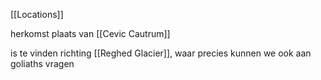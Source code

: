 [[Locations]]

herkomst plaats van [[Cevic Cautrum]]

is te vinden richting [[Reghed Glacier]], waar precies kunnen we ook aan goliaths vragen